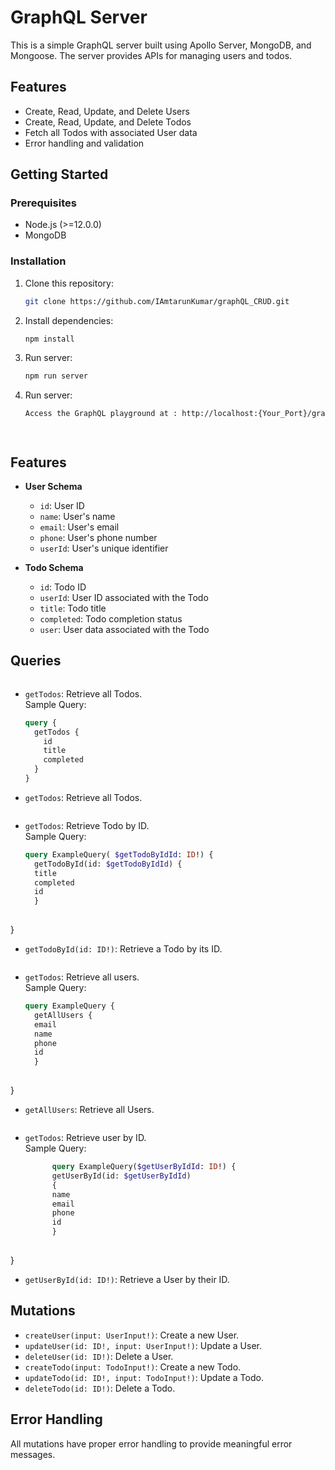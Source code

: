 # GraphQL Server

This is a simple GraphQL server built using Apollo Server, MongoDB, and Mongoose. The server provides APIs for managing users and todos.

## Features

- Create, Read, Update, and Delete Users
- Create, Read, Update, and Delete Todos
- Fetch all Todos with associated User data
- Error handling and validation

## Getting Started

### Prerequisites

- Node.js (>=12.0.0)
- MongoDB

### Installation

1. Clone this repository:

   ```bash
   git clone https://github.com/IAmtarunKumar/graphQL_CRUD.git


2. Install dependencies:

   ```bash
   npm install

3. Run server:

   ```bash
   npm run server

4. Run server:

   ```bash
   Access the GraphQL playground at : http://localhost:{Your_Port}/graphql




## Features

- **User Schema**
  - `id`: User ID
  - `name`: User's name
  - `email`: User's email
  - `phone`: User's phone number
  - `userId`: User's unique identifier

- **Todo Schema**
  - `id`: Todo ID
  - `userId`: User ID associated with the Todo
  - `title`: Todo title
  - `completed`: Todo completion status
  - `user`: User data associated with the Todo

## Queries

<img src="./img//get_all_todo.png" alt="">

- `getTodos`: Retrieve all Todos.  
  Sample Query:

  ```graphql
  query {
    getTodos {
      id
      title
      completed
    }
  }
- `getTodos`: Retrieve all Todos.




<img src="./img//get_todo_by_id.png" alt="">

- `getTodos`: Retrieve Todo by ID.  
  Sample Query:

  ```graphql
  query ExampleQuery( $getTodoByIdId: ID!) {
    getTodoById(id: $getTodoByIdId) {
    title
    completed 
    id
    }
 
}
  
- `getTodoById(id: ID!)`: Retrieve a Todo by its ID.



<img src="./img//get_all_user.png" alt="">

- `getTodos`: Retrieve all users.  
  Sample Query:

  ```graphql
  query ExampleQuery {
    getAllUsers {
    email
    name
    phone
    id
    }
 
}
- `getAllUsers`: Retrieve all Users.

<img src="./img//get_user_by_id.png" alt="">

- `getTodos`: Retrieve user by ID.  
  Sample Query:
  ```graphql
        query ExampleQuery($getUserByIdId: ID!) {
        getUserById(id: $getUserByIdId)
        {
        name
        email
        phone 
        id
        }
 
}
  
- `getUserById(id: ID!)`: Retrieve a User by their ID.

## Mutations

- `createUser(input: UserInput!)`: Create a new User.
- `updateUser(id: ID!, input: UserInput!)`: Update a User.
- `deleteUser(id: ID!)`: Delete a User.
- `createTodo(input: TodoInput!)`: Create a new Todo.
- `updateTodo(id: ID!, input: TodoInput!)`: Update a Todo.
- `deleteTodo(id: ID!)`: Delete a Todo.

## Error Handling

All mutations have proper error handling to provide meaningful error messages.



 

